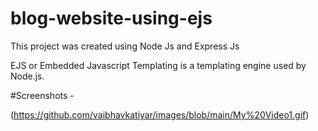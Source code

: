 # blog-website-using-ejs
This project was created using Node Js and Express Js

EJS or Embedded Javascript Templating is a templating engine used by Node.js.

#Screenshots -

(https://github.com/vaibhavkatiyar/images/blob/main/My%20Video1.gif)



